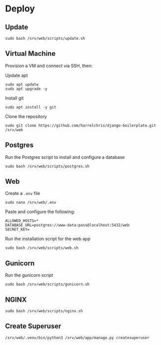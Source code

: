 # Deploy

## Update

```shell
sudo bash /srv/web/scripts/update.sh
```

## Virtual Machine

Provision a VM and connect via SSH, then:

Update apt

```shell
sudo apt update
sudo apt upgrade -y
```

Install git

```shell
sudo apt install -y git
```

Clone the repository

```shell
sudo git clone https://github.com/harrelchris/django-boilerplate.git /srv/web
```

## Postgres

Run the Postgres script to install and configure a database

```shell
sudo bash /srv/web/scripts/postgres.sh
```

## Web

Create a `.env` file

```shell
sudo nano /srv/web/.env
```

Paste and configure the following:

```dotenv
ALLOWED_HOSTS=*
DATABASE_URL=postgres://www-data:pass@localhost:5432/web
SECRET_KEY=
```

Run the installation script for the web app

```shell
sudo bash /srv/web/scripts/web.sh
```

## Gunicorn

Run the gunicorn script

```shell
sudo bash /srv/web/scripts/gunicorn.sh
```

## NGINX

```shell
sudo bash /srv/web/scripts/nginx.sh
```

## Create Superuser

```shell
/srv/web/.venv/bin/python3 /srv/web/app/manage.py createsuperuser
```
